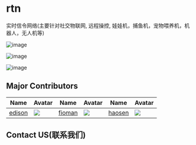 # rtn
实时信令网络(主要针对社交物联网, 远程操控, 娃娃机，捕鱼机，宠物喂养机，机器人，无人机等)

![image](https://raw.githubusercontent.com/newtalentxp/rtn/master/image/wawaji-1.jpg)

![image](https://raw.githubusercontent.com/newtalentxp/rtn/master/image/architecure-1.jpg)

![image](https://raw.githubusercontent.com/newtalentxp/rtn/master/image/fullstack-services.jpg)


## Major Contributors
|Name|Avatar|Name|Avatar|Name|Avatar|
|---|---|---|---|---|---|
|[edison](https://github.com/newtalentxp) |  ![](https://avatars2.githubusercontent.com/u/1500351?v=3&s=60)  |[fioman](https://github.com/fioman) |  ![](https://avatars0.githubusercontent.com/u/1495834?v=3&s=60)  | [haosen](https://github.com/haosen)       |  ![](https://avatars2.githubusercontent.com/u/6976367?v=3&s=60)

## Contact US(联系我们)
